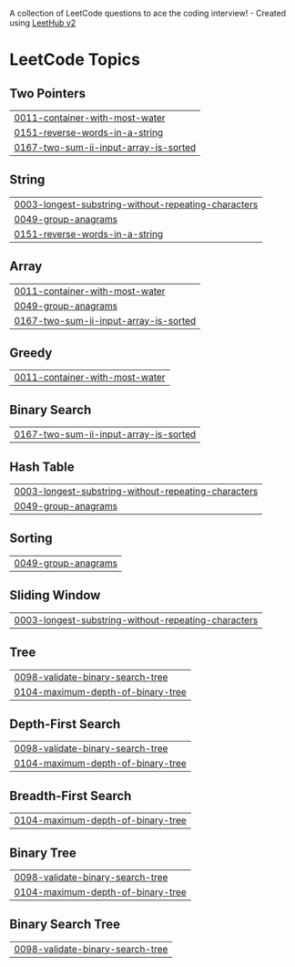 A collection of LeetCode questions to ace the coding interview! - Created using [LeetHub v2](https://github.com/arunbhardwaj/LeetHub-2.0)
<!---LeetCode Topics Start-->
# LeetCode Topics
## Two Pointers
|  |
| ------- |
| [0011-container-with-most-water](https://github.com/ramyak457/Leetcode/tree/master/0011-container-with-most-water) |
| [0151-reverse-words-in-a-string](https://github.com/ramyak457/Leetcode/tree/master/0151-reverse-words-in-a-string) |
| [0167-two-sum-ii-input-array-is-sorted](https://github.com/ramyak457/Leetcode/tree/master/0167-two-sum-ii-input-array-is-sorted) |
## String
|  |
| ------- |
| [0003-longest-substring-without-repeating-characters](https://github.com/ramyak457/Leetcode/tree/master/0003-longest-substring-without-repeating-characters) |
| [0049-group-anagrams](https://github.com/ramyak457/Leetcode/tree/master/0049-group-anagrams) |
| [0151-reverse-words-in-a-string](https://github.com/ramyak457/Leetcode/tree/master/0151-reverse-words-in-a-string) |
## Array
|  |
| ------- |
| [0011-container-with-most-water](https://github.com/ramyak457/Leetcode/tree/master/0011-container-with-most-water) |
| [0049-group-anagrams](https://github.com/ramyak457/Leetcode/tree/master/0049-group-anagrams) |
| [0167-two-sum-ii-input-array-is-sorted](https://github.com/ramyak457/Leetcode/tree/master/0167-two-sum-ii-input-array-is-sorted) |
## Greedy
|  |
| ------- |
| [0011-container-with-most-water](https://github.com/ramyak457/Leetcode/tree/master/0011-container-with-most-water) |
## Binary Search
|  |
| ------- |
| [0167-two-sum-ii-input-array-is-sorted](https://github.com/ramyak457/Leetcode/tree/master/0167-two-sum-ii-input-array-is-sorted) |
## Hash Table
|  |
| ------- |
| [0003-longest-substring-without-repeating-characters](https://github.com/ramyak457/Leetcode/tree/master/0003-longest-substring-without-repeating-characters) |
| [0049-group-anagrams](https://github.com/ramyak457/Leetcode/tree/master/0049-group-anagrams) |
## Sorting
|  |
| ------- |
| [0049-group-anagrams](https://github.com/ramyak457/Leetcode/tree/master/0049-group-anagrams) |
## Sliding Window
|  |
| ------- |
| [0003-longest-substring-without-repeating-characters](https://github.com/ramyak457/Leetcode/tree/master/0003-longest-substring-without-repeating-characters) |
## Tree
|  |
| ------- |
| [0098-validate-binary-search-tree](https://github.com/ramyak457/Leetcode/tree/master/0098-validate-binary-search-tree) |
| [0104-maximum-depth-of-binary-tree](https://github.com/ramyak457/Leetcode/tree/master/0104-maximum-depth-of-binary-tree) |
## Depth-First Search
|  |
| ------- |
| [0098-validate-binary-search-tree](https://github.com/ramyak457/Leetcode/tree/master/0098-validate-binary-search-tree) |
| [0104-maximum-depth-of-binary-tree](https://github.com/ramyak457/Leetcode/tree/master/0104-maximum-depth-of-binary-tree) |
## Breadth-First Search
|  |
| ------- |
| [0104-maximum-depth-of-binary-tree](https://github.com/ramyak457/Leetcode/tree/master/0104-maximum-depth-of-binary-tree) |
## Binary Tree
|  |
| ------- |
| [0098-validate-binary-search-tree](https://github.com/ramyak457/Leetcode/tree/master/0098-validate-binary-search-tree) |
| [0104-maximum-depth-of-binary-tree](https://github.com/ramyak457/Leetcode/tree/master/0104-maximum-depth-of-binary-tree) |
## Binary Search Tree
|  |
| ------- |
| [0098-validate-binary-search-tree](https://github.com/ramyak457/Leetcode/tree/master/0098-validate-binary-search-tree) |
<!---LeetCode Topics End-->